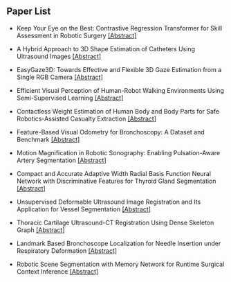 ## Paper List

- Keep Your Eye on the Best: Contrastive Regression Transformer for Skill Assessment in Robotic Surgery
[[Abstract]](https://events.infovaya.com/presentation?id=108293)

- A Hybrid Approach to 3D Shape Estimation of Catheters Using Ultrasound Images
[[Abstract]](https://events.infovaya.com/presentation?id=108296)

- EasyGaze3D: Towards Effective and Flexible 3D Gaze Estimation from a Single RGB Camera
[[Abstract]](https://events.infovaya.com/presentation?id=108299)

- Efficient Visual Perception of Human-Robot Walking Environments Using Semi-Supervised Learning
[[Abstract]](https://events.infovaya.com/presentation?id=108302)

- Contactless Weight Estimation of Human Body and Body Parts for Safe Robotics-Assisted Casualty Extraction
[[Abstract]](https://events.infovaya.com/presentation?id=108305)

- Feature-Based Visual Odometry for Bronchoscopy: A Dataset and Benchmark
[[Abstract]](https://events.infovaya.com/presentation?id=108308)

- Motion Magnification in Robotic Sonography: Enabling Pulsation-Aware Artery Segmentation
[[Abstract]](https://events.infovaya.com/presentation?id=108311)

- Compact and Accurate Adaptive Width Radial Basis Function Neural Network with Discriminative Features for Thyroid Gland Segmentation
[[Abstract]](https://events.infovaya.com/presentation?id=108314)

- Unsupervised Deformable Ultrasound Image Registration and Its Application for Vessel Segmentation
[[Abstract]](https://events.infovaya.com/presentation?id=108317)

- Thoracic Cartilage Ultrasound-CT Registration Using Dense Skeleton Graph
[[Abstract]](https://events.infovaya.com/presentation?id=108320)

- Landmark Based Bronchoscope Localization for Needle Insertion under Respiratory Deformation
[[Abstract]](https://events.infovaya.com/presentation?id=108323)

- Robotic Scene Segmentation with Memory Network for Runtime Surgical Context Inference
[[Abstract]](https://events.infovaya.com/presentation?id=108326)

